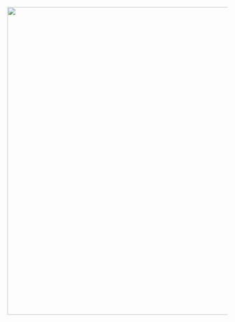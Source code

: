 <a class="imgpopup" href="app%20publishing.jpg"><img src="app%20publishing.jpg" width="940" height="705"></a>